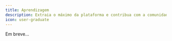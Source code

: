 ```yaml
---
title: Aprendizagem
description: Extraia o máximo da plataforma e contribua com a comunidade
icon: user-graduate
---
```


Em breve...